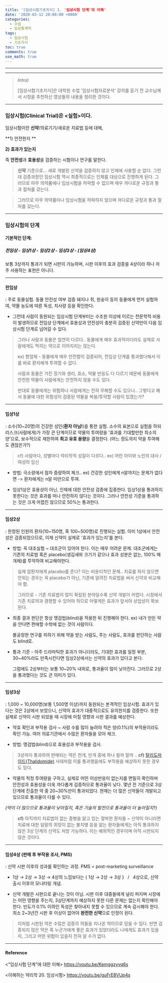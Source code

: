 ```yaml
---
title: '[임상시험기초지식] 1. '임상시험 단계'의 이해'
date: '2020-03-12 20:08:00 +0800'
categories:
  - 수업
  - 임상통계학
tags:
  - 임상시험
  - 기초지식
toc: true
comments: true
use_math: true
---
```




***

***

> *Intro)*
>
> [임상시험기초지식]은 대학원 수업 '임상시험자료분석' 강의를 듣기 전
> 교수님께서 시청을 추천하신 영상들의 내용을 정리한 것이다.

***

### 임상시험(Clinical Trial)은 <실험>이다.

임상시험이란 **신약**/의료기기/새로운 치료법 등에 대해,

**1) 안전한지 **

**2) 효과가 있는지**

즉 **안전성**과 **효용성**을 검증하는 시험이나 연구를 말한다.



> **신약** 기준으로...
> 새로 개발된 신약을 검증하지 않고 인체에 사용할 순 없다.
> 그런데 검증과정인 임상시험 역시 최종적으로는 인체를 대상으로 진행하게 된다.
> 그러므로 아무 의약품에나 임상시험을 허락할 수 없으며 매우 까다로운 규정과 통과 절차를 갖는다.

> 그러므로 아무 의약품이나 임상시험을 허락하지 않으며 까다로운 규정과 통과 절차를 갖는다.

***

### 임상시험의 단계

#### **기본적인 단계:**

##### **전임상 - 임상1상 - 임상2상 - 임상3상 - (임상4상)**

보통 3상까지 통과가 되면 시판이 가능하며,
시판 이후의 효과 검증을 4상이라 하나 자주 사용하는 표현은 아니다.

***

#### **전임상**

: 주로 동물실험. 동물 안전성 여부 검증
돼지나 쥐, 원숭이 등의 동물에게 먼저 실험하여,
약물 농도에 따른 독성, 치사량 등을 확인한다.

- 그런데 사람이 동원되는 임상시험 단계부터는 수조원 이상에 이르는 천문학적 비용이 발생하므로 
  전임상 단계에서 효용성과 안전성이 충분히 검증된 신약만이 다음 임상시험 단계로 넘어갈 수 있다.

> 그러나 사람과 동물은 엄연히 다르다.. 
> 동물에게 매우 효과적이더라도 실제로 사람에게도 먹히는 약으로 이어지지는 않는다.
>
> ex) 항암제 - 동물에게 매우 안전함이 검증되어, 전임상 단계를 통과했다해서
> 이를 바로 환자에게 투여할 수 없다.
>
> 사람과 동물은 가진 장기와 생리, 효소, 약물 반응도 다 다르기 때문에
> 동물에게 안전한 약물이 사람에게는 안전하지 않을 수도 있다.
>
> 반대로 동물에게는 위험하나 사람에게는 전혀 무해할 수도 있으나..
> 그렇다고 해서 동물에 대한 위험성이 검증된 약물을 복용/투약할 사람이 있겠는가?

***

#### **임상1상**

: 소수(10~20명)의 건강한 성인(**환자 아님!**)을 통한 실험.
소수의 표본으로 실험을 하되 리스크(사람에게)가 가장 큰 단계이므로
약물의 투여량을 '효과를 기대할만한 최소의 양'으로, 보수적으로 제한하여
**최고 유효 용량**을 결정한다. (어느 정도까지 약을 투여해도 괜찮은가?)

> cf) 사람마다, 성별마다 약리학적 성질이 다르다.. 
> ex) 어린 아이와 노인의 대사 / 여성의 임신	

- 방법: 극소량에서 점차 증량하여 체크.. 
  ex) 건강한 성인에게 n알까지는 문제가 없다면 -> 환자에게는 n알 미만으로 투여.

- 임상1상은 효용성이 아닌, 인체에 대한 안전성 검증에 집중한다.
  임상1상을 통과하지 못한다는 것은 효과를 떠나 안전하지 않다는 것이다.
  그러나 안전성 기준을 통과하는 것은 크게 어렵진 않으므로 50%는 통과한다.

***

#### **임상2상**

: 한정된 인원의 환자(10~150명, 혹 100~500명)로 진행되는 실험. 
이미 1상에서 안전성은 검증되었으므로, 이제 신약이 실제로 '효과가 있는지'를 본다.

- 방법: 꼭 대조실험 ~ 대조군이 있어야 한다. 이는 매우 어려운 문제.
  대조군에게는 기존의 치료법 혹은 placebo(생김새와 크기가 같으나 효과 성분은 없는, 100% 매개체)를 투약하여 비교해야한다.

>  실제 암환자에게 placebo를 준다? 이는 비윤리적인 문제.. 
> 치료를 하지 않으면 안되는 경우는 꼭 placebo가 아닌, 
> 기존에 알려진 치료법을 써서 신약과 비교해야 함. 
>
> 그러므로 - 기존 치료법이 많이 확립된 분야일수록 신약 개발이 어렵다. 
> 시장에서 기존 치료약과 경쟁할 수 있어야 하므로 어떻게든 효과가 앞서야 상업성이 확보된다.

- 최종 결과 판단은 항상 맹검법(blind)을 적용한 뒤 진행해야 한다. 
  ex) 내가 만든 약을 안다면 편애할 수밖에 없는 것이 사람이다.

  불공정한 연구를 피하기 위해 약을 받는 사람도, 주는 사람도, 효과를 판단하는 사람도 blind로.

- 통과 기준 - 아주 드라마틱한 효과가 아니더라도, 
  기대한 효과를 일정 부분, 30~40%라도 만족시킨다면 임상2상에서는 신약의 효과가 있다고 본다.

  그럼에도 2상부터는 보통 10~20% 내외로, 통과율이 많이 낮아진다. 
  그러므로 2상을 통과했다는 것도 큰 의미가 있다. 

***

#### **임상3상**

: 1,000 ~ 10,000명(보통 1,500명 이상)까지 동원되는 본격적인 임상시험. 
효과가 있다는 것은 2상에서 보았으니, 신약의 효과가 대중적으로도 유의한지를 검증한다.
또한 실제로 신약이 시판 되었을 때 시장에 미칠 영향과 시판 결과를 예상한다. 

- 약효 확인과 부작용 검사 ~ 사람 수를 많이 늘려야 적은 양(0.1%)의 부작용이라도 확인 가능. 여러 의료기관에서 수많은 환자들을 모아 체크. 

- 방법: 맹검법(blind)으로 효용성과 부작용을 검사. 

> 3상까지 통과하여 판매되는 약은 천개, 만개 중에 하나 될까 말까 .. 
> **cf)** [탈리도마이드(Thalidomide)]([https://ko.wikipedia.org/wiki/%ED%83%88%EB%A6%AC%EB%8F%84%EB%A7%88%EC%9D%B4%EB%93%9C](https://ko.wikipedia.org/wiki/탈리도마이드)) 사태처럼 이를 통과했음에도 부작용을 예상하지 못한 경우도 있다.



- 약물의 적정 투여량을 구하고, 실제로 어떤 이상반응이 없는지를 면밀히 확인하며
  안전성과 효용성을 더욱 까다롭게 검증하므로 통과율이 낮다. 
  몇년 전 기준으로 3상단계에 진출한 약 중 20~30%만이 통과되었다.
  현재는 더 많은 신약들이 개발되고 있으므로 통과율이 다를 수 있다. 

*(약이 더 많으므로 통과율이 낮아질지, 혹은 기술의 발전으로 통과율이 더 높아질지?)*

> **cf)** 아직까지 치료법이 없는 중병을 앓고 있는 절박한 환자들 ~ 신약이 아니라면 치료에 대한 일말의 희망이 없는 불치병 등을 앓는 환자들에게는 아직 통과하지 않은 3상 단계의 신약도 처방 가능하다. 이는 예외적인 경우이며 아직 시판되지 않은 것이다.

***

#### **임상4상** (판매 후 부작용 조사, PMS)

: 신약 시판 이후의 성과를 확인하는 과정.  PMS = post-marketing surveillance

- 1상 $\to$  2상 $\to$  3상 $\to$  4상의 느낌보다는 
  { 1상 $\to$  2상 $\to$  3상  } &nbsp;&nbsp;/&nbsp;&nbsp; 4상으로, 신약 출시 이후의 모니터링 개념.

- 신약 개발은 시판으로 끝나는 것이 아님. 시판 이후 대중들에게 널리 퍼지며 
  시장에는 어떤 영향을 주는지, 3상단계까지 예상하지 못한 다른 문제는 없는지 확인해야 한다.
  빈도가 0.1% 이하인 독성은 찾아내지 못할 수 있으므로 계속 감시해야 한다.
  최소 2~3년간 시판 후 이상이 없어야 **완전한 신약**으로 인정이 된다.

> 이처럼 시판된 약은 수많은 검증의 허들을 지나온 약이므로 믿을 수 있다. 
> 반면 검증되지 않은 약은 혹 누군가에게 좋은 효과가 있었더라도
> 나에게도 효과가 있을지, 그리고 어떤 위험이 있을지 전혀 알 수가 없다.

***

#### Reference

<“임상시험 단계”에 대한 이해> https://youtu.be/Kemggzyyq6s

<이해하는 약리학 20. 임상시험> https://youtu.be/guFrE8VUp4s

